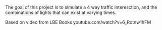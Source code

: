 The goal of this project is to simulate a 4 way traffic interesction, and the combinations of lights that can exist at varying times. 

Based on video from LBE Books
youtube.com/watch?v=6_Rotnw1hFM
